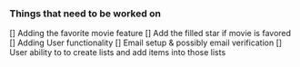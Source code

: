 ### Things that need to be worked on 
[] Adding the favorite movie feature
[] Add the filled star if movie is favored
[] Adding User functionality
[] Email setup & possibly email verification
[] User ability to to create lists and add items into those lists